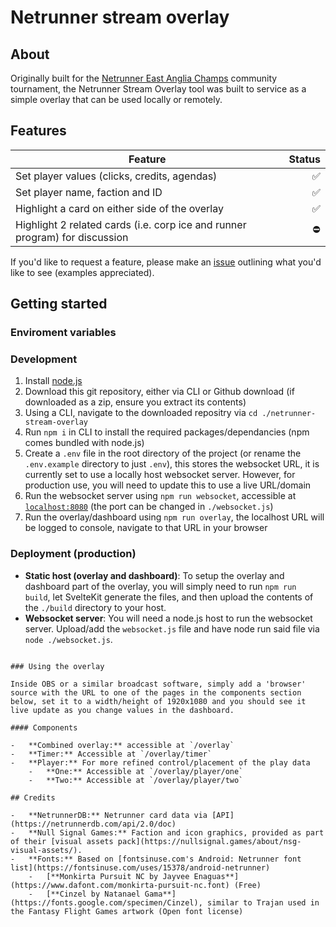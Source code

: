 # Netrunner stream overlay

## About

Originally built for the [Netrunner East Anglia Champs](https://alwaysberunning.net/tournaments/3848/-east-anglian-champs-) community tournament, the Netrunner Stream Overlay tool was built to service as a simple overlay that can be used locally or remotely.

## Features

| Feature                                                                     | Status |
| --------------------------------------------------------------------------- | -----: |
| Set player values (clicks, credits, agendas)                                |     ✅ |
| Set player name, faction and ID                                             |     ✅ |
| Highlight a card on either side of the overlay                              |     ✅ |
| Highlight 2 related cards (i.e. corp ice and runner program) for discussion |     ⛔ |

If you'd like to request a feature, please make an [issue](https://github.com/AlexRodwell/netrunner-east-anglia-stream-overlay/issues/new) outlining what you'd like to see (examples appreciated).

## Getting started

### Enviroment variables

### Development

1. Install [node.js](https://nodejs.org/en)
2. Download this git repository, either via CLI or Github download (if downloaded as a zip, ensure you extract its contents)
3. Using a CLI, navigate to the downloaded repositry via `cd ./netrunner-stream-overlay`
4. Run `npm i` in CLI to install the required packages/dependancies (npm comes bundled with node.js)
5. Create a `.env` file in the root directory of the project (or rename the `.env.example` directory to just `.env`), this stores the websocket URL, it is currently set to use a locally host websocket server. However, for production use, you will need to update this to use a live URL/domain
6. Run the websocket server using `npm run websocket`, accessible at [`localhost:8080`](localhost:8080) (the port can be changed in `./websocket.js`)
7. Run the overlay/dashboard using `npm run overlay`, the localhost URL will be logged to console, navigate to that URL in your browser

### Deployment (production)

-   **Static host (overlay and dashboard)**: To setup the overlay and dashboard part of the overlay, you will simply need to run `npm run build`, let SvelteKit generate the files, and then upload the contents of the `./build` directory to your host.
-   **Websocket server**: You will need a node.js host to run the websocket server. Upload/add the `websocket.js` file and have node run said file via `node ./websocket.js`.

```

### Using the overlay

Inside OBS or a similar broadcast software, simply add a 'browser' source with the URL to one of the pages in the components section below, set it to a width/height of 1920x1080 and you should see it live update as you change values in the dashboard.

#### Components

-   **Combined overlay:** accessible at `/overlay`
-   **Timer:** Accessible at `/overlay/timer`
-   **Player:** For more refined control/placement of the play data
    -   **One:** Accessible at `/overlay/player/one`
    -   **Two:** Accessible at `/overlay/player/two`

## Credits

-   **NetrunnerDB:** Netrunner card data via [API](https://netrunnerdb.com/api/2.0/doc)
-   **Null Signal Games:** Faction and icon graphics, provided as part of their [visual assets pack](https://nullsignal.games/about/nsg-visual-assets/).
-   **Fonts:** Based on [fontsinuse.com's Android: Netrunner font list](https://fontsinuse.com/uses/15378/android-netrunner)
    -   [**Monkirta Pursuit NC by Jayvee Enaguas**](https://www.dafont.com/monkirta-pursuit-nc.font) (Free)
    -   [**Cinzel by Natanael Gama**](https://fonts.google.com/specimen/Cinzel), similar to Trajan used in the Fantasy Flight Games artwork (Open font license)
```
